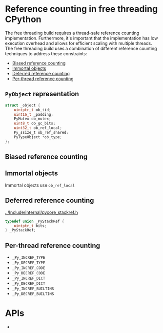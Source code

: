 # Reference counting in free threading CPython

The free threading build requires a thread-safe reference counting implementation.
Furthermore, it's important that the implementation has low execution overhead
and allows for efficient scaling with multiple threads. The free threading
build uses a combination of different reference counting techniques to address
these constraints:

* [Biased reference counting](#biased-reference-counting)
* [Immortal objects](#immortal-objects)
* [Deferred reference counting](#deferred-reference-counting)
* [Per-thread reference counting](#per-thread-reference-counting)


## `PyObject` representation

```c
struct _object {
    uintptr_t ob_tid;
    uint16_t _padding;
    PyMutex ob_mutex;           
    uint8_t ob_gc_bits;         
    uint32_t ob_ref_local;      
    Py_ssize_t ob_ref_shared;
    PyTypeObject *ob_type;
};
```


## Biased reference counting

## Immortal objects

Immortal objects use `ob_ref_local`

## Deferred reference counting

[../Include/internal/pycore_stackref.h](pycore_stackref.h)

```c
typedef union _PyStackRef {
    uintptr_t bits;
} _PyStackRef;
```



## Per-thread reference counting

* `_Py_INCREF_TYPE`
* `_Py_DECREF_TYPE`
* `_Py_INCREF_CODE`
* `_Py_DECREF_CODE`
* `_Py_INCREF_DICT`
* `_Py_DECREF_DICT`
* `_Py_INCREF_BUILTINS`
* `_Py_DECREF_BUILTINS`


# APIs

* 
